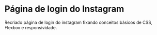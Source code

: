 # Página de login do Instagram

Recriado página de login do instagram fixando conceitos básicos de CSS, Flexbox e responsividade.